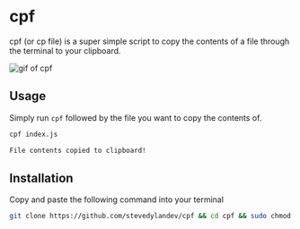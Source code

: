 # cpf

cpf (or cp file) is a super simple script to copy the contents of a file through the terminal to your clipboard. 

![gif of cpf](cpf.gif)

## Usage

Simply run `cpf` followed by the file you want to copy the contents of. 

```bash
cpf index.js

File contents copied to clipboard!
```

## Installation 

Copy and paste the following command into your terminal

```bash
git clone https://github.com/stevedylandev/cpf && cd cpf && sudo chmod +x install.sh && sudo ./install.sh
```
